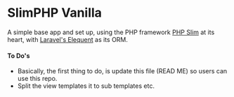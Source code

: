 # SlimPHP Vanilla
A simple base app and set up, using the PHP framework [PHP Slim](http://www.slimframework.com/) at its heart, with [Laravel's Elequent](https://github.com/illuminate/database) as its ORM.

#### To Do's
* Basically, the first thing to do, is update this file (READ ME) so users can use this repo.
* Split the view templates it to sub templates etc.
